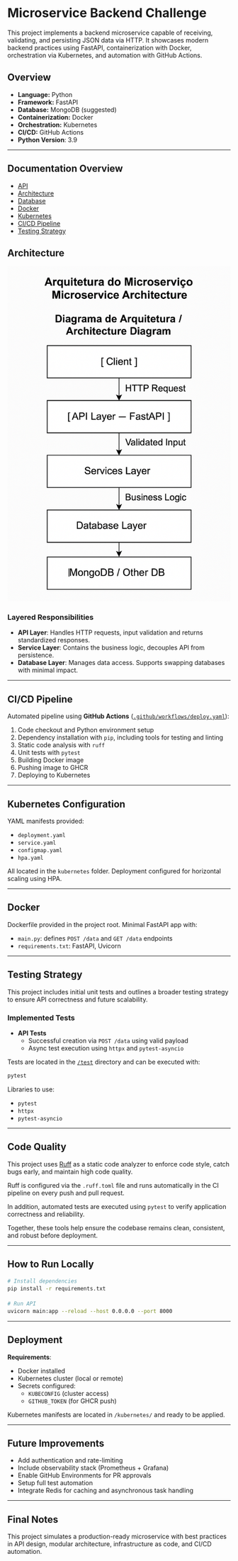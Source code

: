 # Microservice Backend Challenge

This project implements a backend microservice capable of receiving, validating, and persisting JSON data via HTTP. It showcases modern backend practices using FastAPI, containerization with Docker, orchestration via Kubernetes, and automation with GitHub Actions.


## Overview

* **Language:** Python
* **Framework:** FastAPI
* **Database:** MongoDB (suggested)
* **Containerization:** Docker
* **Orchestration:** Kubernetes
* **CI/CD:** GitHub Actions
* **Python Version**: 3.9

---

## Documentation Overview

- [API](design/api.md)
- [Architecture](design/architecture.md)
- [Database](design/database.md)
- [Docker](design/docker.md)
- [Kubernetes](design/kubernetes.md)
- [CI/CD Pipeline](design/ci-cd.md)
- [Testing Strategy](design/testing.md)


## Architecture

![Microservice Architecture](docs/microservice-architecture.png)


### Layered Responsibilities

* **API Layer**: Handles HTTP requests, input validation and returns standardized responses.
* **Service Layer**: Contains the business logic, decouples API from persistence.
* **Database Layer**: Manages data access. Supports swapping databases with minimal impact.

---

## CI/CD Pipeline

Automated pipeline using **GitHub Actions** ([`.github/workflows/deploy.yaml`](.github/workflows/deploy.yaml)):

1. Code checkout and Python environment setup
2. Dependency installation with `pip`, including tools for testing and linting
3. Static code analysis with `ruff`
4. Unit tests with `pytest`
5. Building Docker image
6. Pushing image to GHCR
5. Deploying to Kubernetes 

---

## Kubernetes Configuration

YAML manifests provided:

* `deployment.yaml`
* `service.yaml`
* `configmap.yaml`
* `hpa.yaml`

All located in the `kubernetes` folder. Deployment configured for horizontal scaling using HPA.

---

## Docker

Dockerfile provided in the project root. Minimal FastAPI app with:

* `main.py`: defines `POST /data` and `GET /data` endpoints
* `requirements.txt`: FastAPI, Uvicorn

---

## Testing Strategy

This project includes initial unit tests and outlines a broader testing strategy to ensure API correctness and future scalability.

### Implemented Tests

* **API Tests**
  * Successful creation via `POST /data` using valid payload
  * Async test execution using `httpx` and `pytest-asyncio`

Tests are located in the [`/test`](./test/) directory and can be executed with:

```bash
pytest
```

Libraries to use:

* `pytest`
* `httpx`
* `pytest-asyncio`

---

## Code Quality

This project uses [Ruff](https://github.com/charliermarsh/ruff) as a static code analyzer to enforce code style, catch bugs early, and maintain high code quality.

Ruff is configured via the `.ruff.toml` file and runs automatically in the CI pipeline on every push and pull request.

In addition, automated tests are executed using `pytest` to verify application correctness and reliability.

Together, these tools help ensure the codebase remains clean, consistent, and robust before deployment.

---

## How to Run Locally

```bash
# Install dependencies
pip install -r requirements.txt

# Run API
uvicorn main:app --reload --host 0.0.0.0 --port 8000
```

---

## Deployment

**Requirements**:
- Docker installed
- Kubernetes cluster (local or remote)
- Secrets configured:
  - `KUBECONFIG` (cluster access)
  - `GITHUB_TOKEN` (for GHCR push)

Kubernetes manifests are located in `/kubernetes/` and ready to be applied.

---

## Future Improvements

* Add authentication and rate-limiting  
* Include observability stack (Prometheus + Grafana)  
* Enable GitHub Environments for PR approvals  
* Setup full test automation  
* Integrate Redis for caching and asynchronous task handling  

---

## Final Notes

This project simulates a production-ready microservice with best practices in API design, modular architecture, infrastructure as code, and CI/CD automation.

